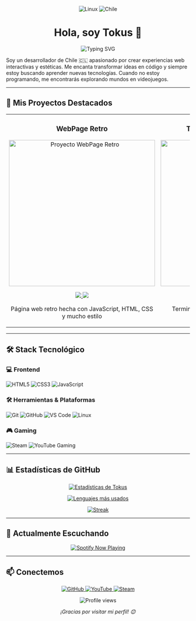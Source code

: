 <p align="center">
  <img src="https://img.shields.io/badge/Linux-FCC624?style=for-the-badge&logo=linux&logoColor=black" alt="Linux">
  <img src="https://img.shields.io/badge/Chile-EF3340?style=for-the-badge&logo=chile&logoColor=white" alt="Chile">
</p>

<h1 align="center">Hola, soy Tokus 👋</h1>

<p align="center">
  <img src="https://readme-typing-svg.herokuapp.com?font=Fira+Code&pause=1000&color=25D366&center=true&vCenter=true&width=435&lines=Desarrollador+Frontend;Amante+del+Diseño;Gamer+de+Corazón" alt="Typing SVG">
</p>

Soy un desarrollador de Chile 🇨🇱 apasionado por crear experiencias web interactivas y estéticas. Me encanta transformar ideas en código y siempre estoy buscando aprender nuevas tecnologías. Cuando no estoy programando, me encontrarás explorando mundos en videojuegos.

---

## 🚀 Mis Proyectos Destacados

<table>
<tr>
<td width="50%">
<h3 align="center">WebPage Retro</h3>
<div align="center">
<a href="https://github.com/TokusOP/TokusOP.github.io" target="_blank">
<img src="https://github.com/user-attachments/assets/a8bf6fcb-b6ff-48af-92ad-c9b1754a106d" width="400" alt="Proyecto WebPage Retro">
</a>
<p>
<a href="https://tokusop.github.io" target="_blank">
<img src="https://img.shields.io/badge/🌐_Ver_Deploy-25D366?style=for-the-badge&logo=web&logoColor=white">
</a>
<a href="https://github.com/TokusOP/TokusOP.github.io" target="_blank">
<img src="https://img.shields.io/badge/📁_Código-181717?style=for-the-badge&logo=github&logoColor=white">
</a>
</p>
<p>Página web retro hecha con JavaScript, HTML, CSS y mucho estilo</p>
</div>
</td>

<td width="50%">
<h3 align="center">Terminal Aesthetic Pinterest</h3>
<div align="center">
<a href="https://github.com/TokusOP/Aestetic-terminal" target="_blank">
<img src="https://github.com/user-attachments/assets/444c3e7f-3148-4b98-b037-c312819af60b" width="400" alt="Terminal Aesthetic">
</a>
<p>
<a href="https://tokusop.github.io/Aestetic-terminal/" target="_blank">
<img src="https://img.shields.io/badge/🌐_Ver_Deploy-25D366?style=for-the-badge&logo=web&logoColor=white">
</a>
<a href="https://github.com/TokusOP/Aestetic-terminal" target="_blank">
<img src="https://img.shields.io/badge/📁_Código-181717?style=for-the-badge&logo=github&logoColor=white">
</a>
</p>
<p>Terminal aesthetic inspirada en Pinterest con JavaScript, HTML y CSS</p>
</div>
</td>
</tr>
</table>

---

## 🛠️ Stack Tecnológico

### 💻 Frontend
![HTML5](https://img.shields.io/badge/HTML5-E34F26?style=for-the-badge&logo=html5&logoColor=white)
![CSS3](https://img.shields.io/badge/CSS3-1572B6?style=for-the-badge&logo=css3&logoColor=white)
![JavaScript](https://img.shields.io/badge/JavaScript-F7DF1E?style=for-the-badge&logo=javascript&logoColor=black)

### 🛠️ Herramientas & Plataformas
![Git](https://img.shields.io/badge/Git-F05032?style=for-the-badge&logo=git&logoColor=white)
![GitHub](https://img.shields.io/badge/GitHub-181717?style=for-the-badge&logo=github&logoColor=white)
![VS Code](https://img.shields.io/badge/VS_Code-007ACC?style=for-the-badge&logo=visual-studio-code&logoColor=white)
![Linux](https://img.shields.io/badge/Linux-FCC624?style=for-the-badge&logo=linux&logoColor=black)

### 🎮 Gaming
![Steam](https://img.shields.io/badge/Steam-000000?style=for-the-badge&logo=steam&logoColor=white)
![YouTube Gaming](https://img.shields.io/badge/YouTube_Gameplay-FF0000?style=for-the-badge&logo=youtube&logoColor=white)

---

## 📊 Estadísticas de GitHub

<div align="center">
  
[![Estadísticas de Tokus](https://github-readme-stats.vercel.app/api?username=TokusOP&show_icons=true&theme=tokyonight&hide_border=true&include_all_commits=true&count_private=true&hide_title=false)](https://github.com/anuraghazra/github-readme-stats)

[![Lenguajes más usados](https://github-readme-stats.vercel.app/api/top-langs/?username=TokusOP&layout=compact&theme=tokyonight&hide_border=true&langs_count=8)](https://github.com/anuraghazra/github-readme-stats)

[![Streak](https://github-readme-streak-stats.herokuapp.com/?user=TokusOP&theme=tokyonight&hide_border=true)](https://git.io/streak-stats)

</div>

---

## 🎵 Actualmente Escuchando

<p align="center">
  <a href="https://open.spotify.com/user/31pffhqseqzjil2sr7gxl62ggc6e">
    <img src="https://spotify-github-profile.kittinanx.com/api/view.svg?uid=31pffhqseqzjil2sr7gxl62ggc6e&cover_image=true&theme=default&show_offline=true&background_color=121212&interchange=true&bar_color=25d366&bar_color_cover=true" alt="Spotify Now Playing">
  </a>
</p>

---

## 📫 Conectemos

<p align="center">
  <a href="https://github.com/TokusOP" target="_blank">
    <img src="https://img.shields.io/badge/GitHub-181717?style=for-the-badge&logo=github&logoColor=white" alt="GitHub">
  </a>
  <a href="https://youtube.com/@TokusOP" target="_blank">
    <img src="https://img.shields.io/badge/YouTube-FF0000?style=for-the-badge&logo=youtube&logoColor=white" alt="YouTube">
  </a>
  <a href="https://steamcommunity.com/id/TokusOP" target="_blank">
    <img src="https://img.shields.io/badge/Steam-000000?style=for-the-badge&logo=steam&logoColor=white" alt="Steam">
  </a>
</p>

<p align="center">
  <img src="https://komarev.com/ghpvc/?username=TokusOP&color=25D366&style=flat-square" alt="Profile views">
</p>

<p align="center">
  <i>¡Gracias por visitar mi perfil! 😊</i>
</p>
